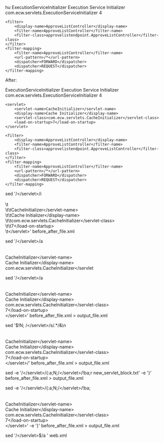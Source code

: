 hu	<servlet>
		<servlet-name>ExecutionServiceInitializer</servlet-name>
		<display-name>Execution Service Initializer</display-name>
		<servlet-class>com.ecw.servlets.ExecutionServiceInitializer</servlet-class>
		<load-on-startup>4</load-on-startup>
	</servlet>
	

	<filter>
		<display-name>ApproveListController</display-name>
		<filter-name>ApproveListController</filter-name>
		<filter-class>approvelistendpoint.ApproveListController</filter-class>
	</filter>
	<filter-mapping>
		<filter-name>ApproveListController</filter-name>
		<url-pattern>/*</url-pattern>
		<dispatcher>FORWARD</dispatcher>
		<dispatcher>REQUEST</dispatcher>
	</filter-mapping>




After:


<servlet>
		<servlet-name>ExecutionServiceInitializer</servlet-name>
		<display-name>Execution Service Initializer</display-name>
		<servlet-class>com.ecw.servlets.ExecutionServiceInitializer</servlet-class>
		<load-on-startup>4</load-on-startup>
	</servlet>
	
	<servlet>
		<servlet-name>CacheInitializer</servlet-name>
		<display-name>Cache Initializer</display-name>
		<servlet-class>com.ecw.servlets.CacheInitializer</servlet-class>
		<load-on-startup>7</load-on-startup>
	</servlet>

	<filter>
		<display-name>ApproveListController</display-name>
		<filter-name>ApproveListController</filter-name>
		<filter-class>approvelistendpoint.ApproveListController</filter-class>
	</filter>
	<filter-mapping>
		<filter-name>ApproveListController</filter-name>
		<url-pattern>/*</url-pattern>
		<dispatcher>FORWARD</dispatcher>
		<dispatcher>REQUEST</dispatcher>
	</filter-mapping>








sed '/<\/servlet>/i \
\
\t<servlet> \
\t\t<servlet-name>CacheInitializer<\/servlet-name> \
\t\t<display-name>Cache Initializer<\/display-name> \
\t\t<servlet-class>com.ecw.servlets.CacheInitializer<\/servlet-class> \
\t\t<load-on-startup>7<\/load-on-startup> \
\t<\/servlet>' before_after_file.xml




sed '/<\/servlet>/a \
\
    <servlet> \
        <servlet-name>CacheInitializer<\/servlet-name> \
        <display-name>Cache Initializer<\/display-name> \
        <servlet-class>com.ecw.servlets.CacheInitializer<\/servlet


sed '/<\/servlet>/a \
\
    <servlet> \
        <servlet-name>CacheInitializer<\/servlet-name> \
        <display-name>Cache Initializer<\/display-name> \
        <servlet-class>com.ecw.servlets.CacheInitializer<\/servlet-class> \
        <load-on-startup>7<\/load-on-startup> \
    <\/servlet>' before_after_file.xml > output_file.xml





sed '$!N; /<\/servlet>/s/.*/&\n\
\
    <servlet> \
        <servlet-name>CacheInitializer<\/servlet-name> \
        <display-name>Cache Initializer<\/display-name> \
        <servlet-class>com.ecw.servlets.CacheInitializer<\/servlet-class> \
        <load-on-startup>7<\/load-on-startup> \
    <\/servlet>/' before_after_file.xml > output_file.xml



sed -e '/<\/servlet>/{:a;N;/<\/servlet>/!ba;r new_servlet_block.txt' -e '}' before_after_file.xml > output_file.xml




sed -e '/<\/servlet>/{:a;N;/<\/servlet>/!ba; \
\
    <servlet> \
        <servlet-name>CacheInitializer<\/servlet-name> \
        <display-name>Cache Initializer<\/display-name> \
        <servlet-class>com.ecw.servlets.CacheInitializer<\/servlet-class> \
        <load-on-startup>7<\/load-on-startup> \
    <\/servlet>' -e '}' before_after_file.xml > output_file.xml


sed '/<\/servlet>$/a <vaibhav>' web.xml
